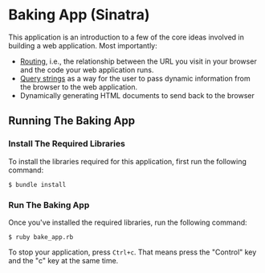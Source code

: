 # Baking App (Sinatra)

This application is an introduction to a few of the core ideas involved in
building a web application.  Most importantly:

- [Routing][glossary-routing], i.e., the relationship between the URL you visit
  in your browser and the code your web application runs.
- [Query strings][glossary-query-string] as a way for the user to pass dynamic
  information from the browser to the web application.
- Dynamically generating HTML documents to send back to the browser

## Running The Baking App

### Install The Required Libraries

To install the libraries required for this application, first run the following
command:

```shell-session
$ bundle install
```

### Run The Baking App

Once you've installed the required libraries, run the following command:

```shell-session
$ ruby bake_app.rb
```

To stop your application, press `Ctrl+c`.  That means press the "Control" key
and the "c" key at the same time.

[glossary-routing]: https://glossary.codeunion.io/routing/
[glossary-query-string]: https://glossary.codeunion.io/query-string/
